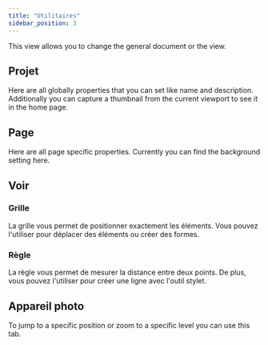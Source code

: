 ```yaml
---
title: "Utilitaires"
sidebar_position: 3
---
```


This view allows you to change the general document or the view.

## Projet

Here are all globally properties that you can set like name and description. Additionally you can capture a thumbnail from the current viewport to see it in the home page.

## Page

Here are all page specific properties. Currently you can find the background setting here.

## Voir

### Grille

La grille vous permet de positionner exactement les éléments. Vous pouvez l'utiliser pour déplacer des éléments ou créer des formes.

### Règle

La règle vous permet de mesurer la distance entre deux points. De plus, vous pouvez l'utiliser pour créer une ligne avec l'outil stylet.

## Appareil photo

To jump to a specific position or zoom to a specific level you can use this tab.
